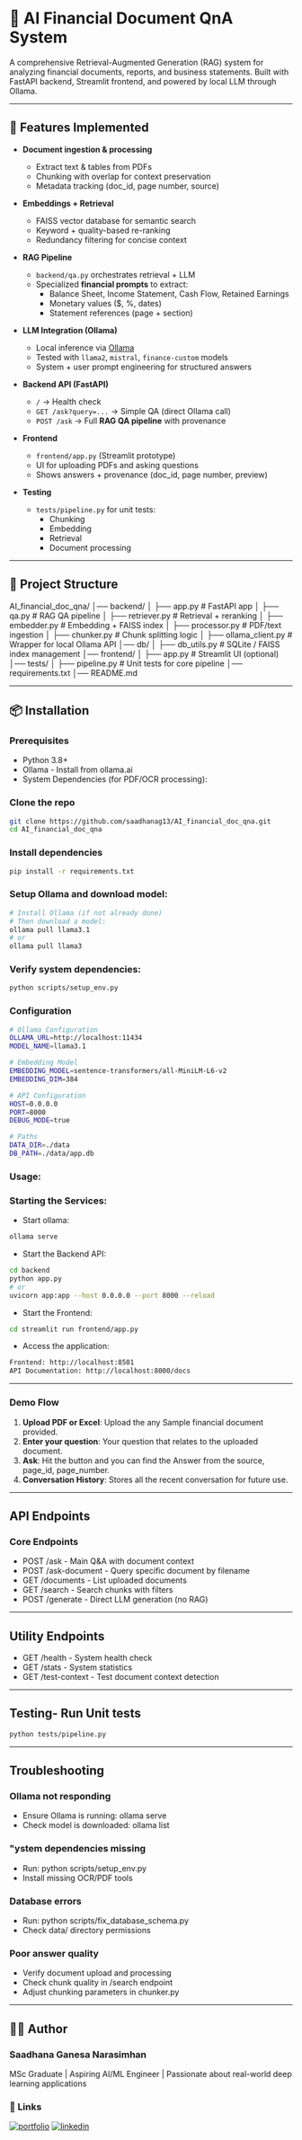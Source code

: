 # 🧠 AI Financial Document QnA System

A comprehensive Retrieval-Augmented Generation (RAG) system for analyzing financial documents, reports, and business statements. Built with FastAPI backend, Streamlit frontend, and powered by local LLM through Ollama.

---

## 🚀 Features Implemented

- **Document ingestion & processing**
  - Extract text & tables from PDFs
  - Chunking with overlap for context preservation
  - Metadata tracking (doc_id, page number, source)

- **Embeddings + Retrieval**
  - FAISS vector database for semantic search
  - Keyword + quality-based re-ranking
  - Redundancy filtering for concise context

- **RAG Pipeline**
  - `backend/qa.py` orchestrates retrieval + LLM
  - Specialized **financial prompts** to extract:
    - Balance Sheet, Income Statement, Cash Flow, Retained Earnings
    - Monetary values ($, %, dates)
    - Statement references (page + section)

- **LLM Integration (Ollama)**
  - Local inference via [Ollama](https://ollama.ai/)
  - Tested with `llama2`, `mistral`, `finance-custom` models
  - System + user prompt engineering for structured answers

- **Backend API (FastAPI)**
  - `/` → Health check  
  - `GET /ask?query=...` → Simple QA (direct Ollama call)  
  - `POST /ask` → Full **RAG QA pipeline** with provenance

- **Frontend**
  - `frontend/app.py` (Streamlit prototype)
  - UI for uploading PDFs and asking questions
  - Shows answers + provenance (doc_id, page number, preview)

- **Testing**
  - `tests/pipeline.py` for unit tests:
    - Chunking
    - Embedding
    - Retrieval
    - Document processing

---

## 📂 Project Structure

AI_financial_doc_qna/
│── backend/
│ ├── app.py # FastAPI app
│ ├── qa.py # RAG QA pipeline
│ ├── retriever.py # Retrieval + reranking
│ ├── embedder.py # Embedding + FAISS index
│ ├── processor.py # PDF/text ingestion
│ ├── chunker.py # Chunk splitting logic
│ ├── ollama_client.py # Wrapper for local Ollama API
│── db/
│ ├── db_utils.py # SQLite / FAISS index management
│── frontend/
│ ├── app.py # Streamlit UI (optional)
│── tests/
│ ├── pipeline.py # Unit tests for core pipeline
│── requirements.txt
│── README.md

---

## 📦 Installation

### Prerequisites
- Python 3.8+
- Ollama - Install from ollama.ai
- System Dependencies (for PDF/OCR processing):

### Clone the repo
```bash
git clone https://github.com/saadhanag13/AI_financial_doc_qna.git
cd AI_financial_doc_qna
```

### Install dependencies
```bash
pip install -r requirements.txt
```

### Setup Ollama and download model:
``` bash
# Install Ollama (if not already done)
# Then download a model:
ollama pull llama3.1
# or
ollama pull llama3
```

### Verify system dependencies:
```bash
python scripts/setup_env.py
```

### Configuration 
```bash
# Ollama Configuration
OLLAMA_URL=http://localhost:11434
MODEL_NAME=llama3.1

# Embedding Model
EMBEDDING_MODEL=sentence-transformers/all-MiniLM-L6-v2
EMBEDDING_DIM=384

# API Configuration
HOST=0.0.0.0
PORT=8000
DEBUG_MODE=true

# Paths
DATA_DIR=./data
DB_PATH=./data/app.db
```

### Usage:
### Starting the Services:
- Start ollama: 
```bash
ollama serve
```

- Start the Backend API:
```bash
cd backend
python app.py
# or
uvicorn app:app --host 0.0.0.0 --port 8000 --reload
```

- Start the Frontend:
```bash
cd streamlit run frontend/app.py
```

- Access the application:
```bash 
Frontend: http://localhost:8501
API Documentation: http://localhost:8000/docs
```
---

### Demo Flow
1. **Upload PDF or Excel**: Upload the any Sample financial document provided.
2. **Enter your question**: Your question that relates to the uploaded document.
3. **Ask**: Hit the button and you can find the Answer from the source, page_id, page_number. 
4. **Conversation History**: Stores all the recent conversation for future use.

---

## API Endpoints
### Core Endpoints

- POST /ask - Main Q&A with document context
- POST /ask-document - Query specific document by filename
- GET /documents - List uploaded documents
- GET /search - Search chunks with filters
- POST /generate - Direct LLM generation (no RAG)

---

## Utility Endpoints

- GET /health - System health check
- GET /stats - System statistics
- GET /test-context - Test document context detection

---

## Testing- Run Unit tests
```bash
python tests/pipeline.py
```

---

## Troubleshooting
### Ollama not responding
- Ensure Ollama is running: ollama serve
- Check model is downloaded: ollama list

### "ystem dependencies missing
- Run: python scripts/setup_env.py
- Install missing OCR/PDF tools

### Database errors
- Run: python scripts/fix_database_schema.py
- Check data/ directory permissions

### Poor answer quality
- Verify document upload and processing
- Check chunk quality in /search endpoint
- Adjust chunking parameters in chunker.py

---

## 🧑‍💻 Author
### Saadhana Ganesa Narasimhan
MSc Graduate | Aspiring AI/ML Engineer | Passionate about real-world deep learning applications

### 🔗 Links
[![portfolio](https://img.shields.io/badge/my_portfolio-000?style=for-the-badge&logo=ko-fi&logoColor=white)](https://saadhanag13.github.io/MyResume/)
[![linkedin](https://img.shields.io/badge/linkedin-0A66C2?style=for-the-badge&logo=linkedin&logoColor=white)](https://www.linkedin.com/in/saadhana-ganesh-45a50a18b/)
